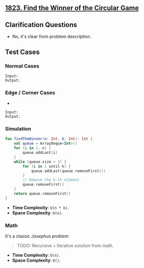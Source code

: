 ## [1823. Find the Winner of the Circular Game](https://leetcode.com/problems/find-the-winner-of-the-circular-game)

## Clarification Questions
* No, it's clear from problem description.
 
## Test Cases
### Normal Cases
```
Input: 
Output: 
```
### Edge / Corner Cases
* 
```
Input: 
Output: 
```

### Simulation
```kotlin
fun findTheWinner(n: Int, k: Int): Int {
    val queue = ArrayDeque<Int>()
    for (i in 1..n) {
        queue.addLast(i)
    }
    while (queue.size > 1) {
        for (i in 1 until k) {
            queue.addLast(queue.removeFirst())
        }
        // Remove the k-th element
        queue.removeFirst()
    }
    return queue.removeFirst()
}
```

* **Time Complexity**: `O(n * k)`.
* **Space Complexity**: `O(n)`.

### Math
It's a classic *Josephus problem*

> TODO: Recursive + Iterative solution from math.

* **Time Complexity**: `O(n)`.
* **Space Complexity**: `O()`.